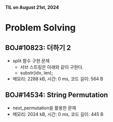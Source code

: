 **TIL on August 21st, 2024**

# Problem Solving
## BOJ#10823: 더하기 2
* split 함수 구현 문제
    - 서브 스트링은 아래와 같이 구한다.
    - substr(idx, len);
* 메모리: 2288 kB, 시간: 0 ms, 코드 길이: 564 B

## BOJ#14534: String Permutation
* next_permutation을 활용한 문제
* 메모리: 2024 kB, 시간: 0 ms, 코드 길이: 445 B
